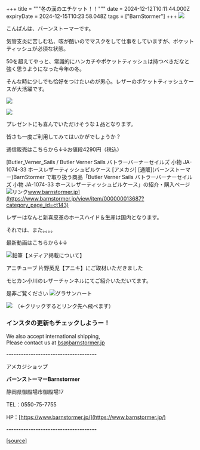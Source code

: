 +++
title = """冬の漢のエチケット！！"""
date = 2024-12-12T10:11:44.000Z
expiryDate = 2024-12-15T10:23:58.048Z
tags = ["BarnStormer"]
+++
[![](https://stat.ameba.jp/user_images/20231023/16/barnstormer-go/b2/03/p/o0420015015354743273.png)](https://ameblo.jp/barnstormer-go/entry-12825670498.html)

こんばんは、バーンストーマーです。

気管支炎に苦しむ私、咳が酷いのでマスクをして仕事をしていますが、ポケットティッシュが必須な状態。

50を超えてやっと、常識的にハンカチやポケットティッシュは持つべきだなと強く思うようになった今年の冬。

そんな時に少しでも恰好をつけたいのが男心。レザーのポケットティッシュケースが大活躍です。

[![](https://stat.ameba.jp/user_images/20241212/19/barnstormer-go/ec/3c/j/o0467070115520740848.jpg)](https://stat.ameba.jp/user_images/20241212/19/barnstormer-go/ec/3c/j/o0467070115520740848.jpg)

[![](https://stat.ameba.jp/user_images/20241212/19/barnstormer-go/7b/b2/j/o0466070015520740850.jpg)](https://stat.ameba.jp/user_images/20241212/19/barnstormer-go/7b/b2/j/o0466070015520740850.jpg)

プレゼントにも喜んでいただけそうな１品となります。

皆さも一度ご利用してみてはいかがでしょうか？

通信販売はこちらから↓↓お値段4290円（税込）

[Butler\_Verner\_Sails / Butler Verner Sails バトラーバーナーセイルズ 小物 JA-1074-33 ホースレザーティッシュピルケース \[アメカジ\] \[通販\](バーンストーマー)BarnStormer で取り扱う商品「Butler Verner Sails バトラーバーナーセイルズ 小物 JA-1074-33 ホースレザーティッシュピルケース」の紹介・購入ページ![リンク](https://c.stat100.ameba.jp/ameblo/symbols/v3.20.0/svg/gray/editor_link.svg)www.barnstormer.jp](https://www.barnstormer.jp/view/item/000000013687?category_page_id=ct143)

レザーはなんと新喜皮革のホースハイド＆生産は国内となります。

それでは、また。。。。

最新動画はこちらから↓↓

![鉛筆](https://stat100.ameba.jp/blog/ucs/img/char/char3/519.png)【メディア掲載について】

アニチューブ 片野英児【アニキ】にご取材いただきました

モヒカン小川のレザーチャンネルにてご紹介いただいてます。

是非ご覧ください ![グラサンハート](https://stat100.ameba.jp/blog/ucs/img/char/char3/148.png)

[![](https://stat.ameba.jp/user_images/20230412/16/barnstormer-go/6a/23/p/o0108010815269242493.png)](https://www.instagram.com/barnstormer_daily/)　（←クリックするとリンク先へ飛べます）

### インスタの更新もチェックしようー！

We also accept international shipping,  
Please contact us at bs@barnstormer.jp

**\-------------------------------------**

アメカジショップ

**バーンストーマーBarnstormer**

静岡県御殿場市御殿場17

TEL：0550-75-7755

HP：[https://www.barnstormer.jp/](https://www.barnstormer.jp/)

**\-------------------------------------**

[[source]](https://ameblo.jp/barnstormer-go/entry-12878405877.html)
